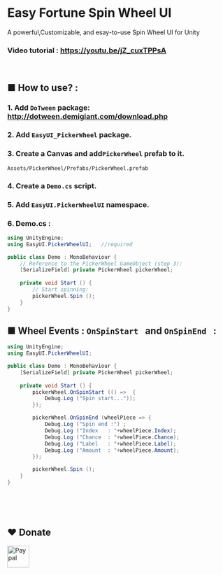 
# Easy Fortune Spin Wheel UI
A powerful,Customizable, and esay-to-use Spin Wheel UI for Unity

### Video tutorial : https://youtu.be/jZ_cuxTPPsA
<br>

## ■ How to use?  :
### 1. Add ```DoTween``` package: http://dotween.demigiant.com/download.php
### 2. Add ```EasyUI_PickerWheel``` package.
### 3. Create a Canvas and add```PickerWheel``` prefab to it.
```Assets/PickerWheel/Prefabs/PickerWheel.prefab```
### 4. Create a ```Demo.cs``` script.
### 5. Add ```EasyUI.PickerWheelUI``` namespace.
### 6. Demo.cs :
```c#
using UnityEngine;
using EasyUI.PickerWheelUI;   //required

public class Demo : MonoBehaviour {
	// Reference to the PickerWheel GameObject (step 3):
	[SerializeField] private PickerWheel pickerWheel;
	
	private void Start () {
		// Start spinning:
		pickerWheel.Spin ();
	}
}
```

## ■ Wheel Events : ```OnSpinStart ```  and  ```OnSpinEnd ```  :
```c#
using UnityEngine;
using EasyUI.PickerWheelUI;

public class Demo : MonoBehaviour {
	[SerializeField] private PickerWheel pickerWheel;
	
	private void Start () {
		pickerWheel.OnSpinStart (() =>  {
			Debug.Log ("Spin start..."));
		});

		pickerWheel.OnSpinEnd (wheelPiece => {
			Debug.Log ("Spin end :") ;
			Debug.Log ("Index   : "+wheelPiece.Index);
			Debug.Log ("Chance  : "+wheelPiece.Chance);
			Debug.Log ("Label   : "+wheelPiece.Label);
			Debug.Log ("Amount  : "+wheelPiece.Amount);
		});

		pickerWheel.Spin ();
	}
}
```


<br><br>
<br>
## ❤️ Donate  
<a href="https://paypal.me/hamzaherbou" title="https://paypal.me/hamzaherbou" target="_blank"><img align="left" height="50" src="https://www.mediafire.com/convkey/72dc/iz78ys7vtfsl957zg.jpg" alt="Paypal"></a>

